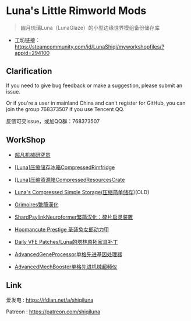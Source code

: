 # Luna's Little Rimworld Mods

> 幽月琉璃Luna（LunaGlaze）的小型边缘世界模组备份储存库

 - 工坊链接：https://steamcommunity.com/id/LunaShiqi/myworkshopfiles/?appid=294100

## Clarification
If you need to give bug feedback or make a suggestion, please submit an issue.

Or if you're a user in mainland China and can't register for GitHub, you can join the group 768373507 if you use Tencent QQ.

反馈可交issue，或加QQ群：768373507

## WorkShop
 - [超凡机械研究员](https://steamcommunity.com/sharedfiles/filedetails/?id=3258950619)

 - [[Luna]压缩储存冰箱CompressedRimfridge](https://steamcommunity.com/sharedfiles/filedetails/?id=3531580191)

 - [[Luna]压缩资源箱CompressedResourcesCrate](https://steamcommunity.com/sharedfiles/filedetails/?id=3538085857)

 - [Luna's Compressed Simple Storage(压缩简单储存)](https://steamcommunity.com/sharedfiles/filedetails/?id=3270796885)(OLD)

 - [Grimoires繁簡漢化](https://steamcommunity.com/sharedfiles/filedetails/?id=3279460115)

 - [ShardPsylinkNeuroformer繁简汉化：碎片启灵装置](https://steamcommunity.com/sharedfiles/filedetails/?id=3302608761)

 - [Hoomancute Prestige 圣装兔女郎动力甲](https://steamcommunity.com/sharedfiles/filedetails/?id=3308947777)

 - [Daily VFE Patches/Luna的塔林原拓家具补丁](https://steamcommunity.com/sharedfiles/filedetails/?id=3313064161)

 - [AdvancedGeneProcessor单格先进基因处理器](https://steamcommunity.com/sharedfiles/filedetails/?id=3365505600)

 - [AdvancedMechBooster单格先进机械超频仪](https://steamcommunity.com/sharedfiles/filedetails/?id=3365506002)
## Link
爱发电 : https://ifdian.net/a/shiqiluna

Patreon : https://patreon.com/shiqiluna